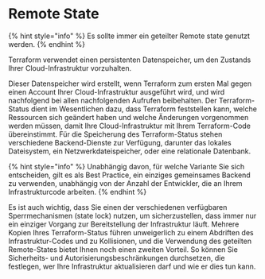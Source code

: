# Remote State

{% hint style="info" %}
Es sollte immer ein geteilter Remote state genutzt werden.
{% endhint %}


Terraform verwendet einen persistenten Datenspeicher, um den Zustands Ihrer Cloud-Infrastruktur vorzuhalten.

Dieser Datenspeicher wird erstellt, wenn Terraform zum ersten Mal gegen einen Account Ihrer Cloud-Infrastruktur ausgeführt wird, und wird nachfolgend bei allen nachfolgenden Aufrufen beibehalten. Der Terraform-Status dient im Wesentlichen dazu, dass Terraform feststellen kann, welche Ressourcen sich geändert haben und welche Änderungen vorgenommen werden müssen, damit Ihre Cloud-Infrastruktur mit Ihrem Terraform-Code übereinstimmt. Für die Speicherung des Terraform-Status stehen verschiedene Backend-Dienste zur Verfügung, darunter das lokales Dateisystem, ein Netzwerkdateispeicher, oder eine relationale Datenbank.

{% hint style="info" %}
Unabhängig davon, für welche Variante Sie sich entscheiden, gilt es als Best Practice, ein einziges gemeinsames Backend zu verwenden, unabhängig von der Anzahl der Entwickler, die an Ihrem Infrastrukturcode arbeiten.
{% endhint %}

Es ist auch wichtig, dass Sie einen der verschiedenen verfügbaren Sperrmechanismen \(state lock\) nutzen, um sicherzustellen, dass immer nur ein einziger Vorgang zur Bereitstellung der Infrastruktur läuft. Mehrere Kopien Ihres Terraform-Status führen unweigerlich zu einem Abdriften des Infrastruktur-Codes und zu Kollisionen, und die Verwendung des geteilten Remote-States bietet Ihnen noch einen zweiten Vorteil. So können Sie Sicherheits- und Autorisierungsbeschränkungen durchsetzen, die festlegen, wer Ihre Infrastruktur aktualisieren darf und wie er dies tun kann.

